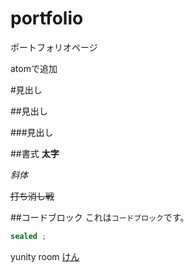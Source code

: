 # portfolio
ポートフォリオページ

atomで追加

#見出し

##見出し

###見出し

##書式
**太字**

*斜体*

~~打ち消し戦~~

##コードブロック
これは`コードブロック`です。

```cs
sealed ;
```

yunity room [けん](https://twitter.com/9rjaFJRH3ovwSh5)

